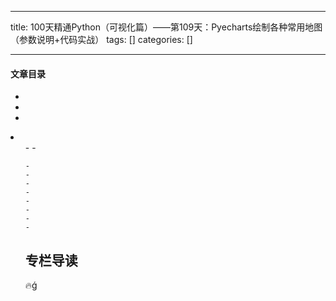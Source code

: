 
--- 
title:  100天精通Python（可视化篇）——第109天：Pyecharts绘制各种常用地图（参数说明+代码实战） 
tags: []
categories: [] 

---


#### 文章目录

  - 
  - 
  - 
  <li>
   <ul>
    - 
    - 
   
    - 
    - 
    - 
    - 
    - 
    - 
    - 
    - 
   


## 专栏导读

🔥ǵ
